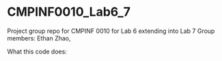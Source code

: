 # CMPINF0010_Lab6_7
Project group repo for CMPINF 0010 for Lab 6 extending into Lab 7
Group members: Ethan Zhao, 

What this code does: 
